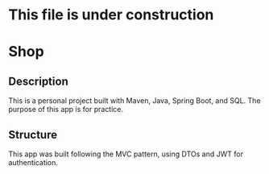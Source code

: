 # This file is under construction

# Shop

## Description
This is a personal project built with Maven, Java, Spring Boot, and SQL.
The purpose of this app is for practice.

## Structure
This app was built following the MVC pattern, using DTOs and JWT for authentication.
